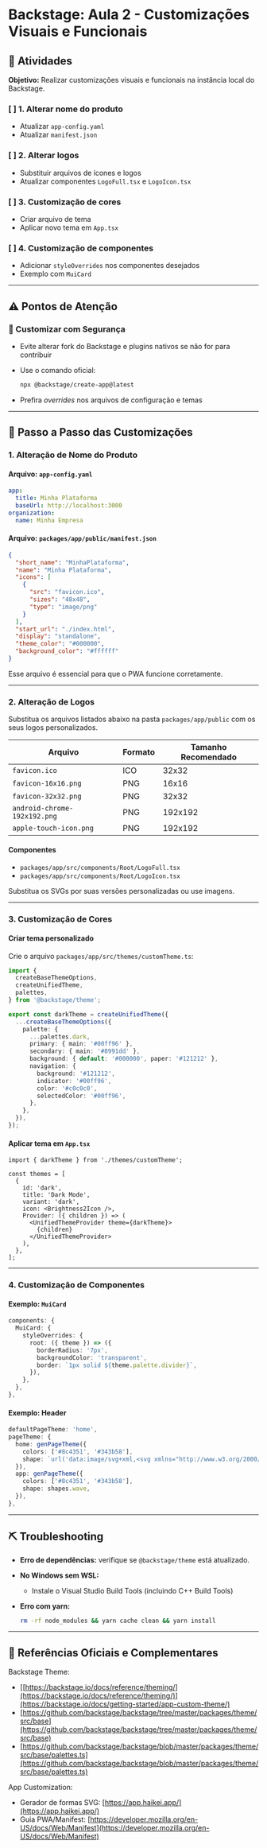 # Backstage: Aula 2 - Customizações Visuais e Funcionais

## 📝 Atividades

**Objetivo:** Realizar customizações visuais e funcionais na instância local do Backstage.

### \[ ] 1. Alterar nome do produto

* Atualizar `app-config.yaml`
* Atualizar `manifest.json`

### \[ ] 2. Alterar logos

* Substituir arquivos de ícones e logos
* Atualizar componentes `LogoFull.tsx` e `LogoIcon.tsx`

### \[ ] 3. Customização de cores

* Criar arquivo de tema
* Aplicar novo tema em `App.tsx`

### \[ ] 4. Customização de componentes

* Adicionar `styleOverrides` nos componentes desejados
* Exemplo com `MuiCard`

---

## ⚠️ Pontos de Atenção

### 🪺 Customizar com Segurança

* Evite alterar fork do Backstage e plugins nativos se não for para contribuir
* Use o comando oficial:

  ```bash
  npx @backstage/create-app@latest
  ```
* Prefira *overrides* nos arquivos de configuração e temas

---

## 🎨 Passo a Passo das Customizações

### 1. Alteração de Nome do Produto

#### Arquivo: `app-config.yaml`

```yaml
app:
  title: Minha Plataforma
  baseUrl: http://localhost:3000
organization:
  name: Minha Empresa
```

#### Arquivo: `packages/app/public/manifest.json`

```json
{
  "short_name": "MinhaPlataforma",
  "name": "Minha Plataforma",
  "icons": [
    {
      "src": "favicon.ico",
      "sizes": "48x48",
      "type": "image/png"
    }
  ],
  "start_url": "./index.html",
  "display": "standalone",
  "theme_color": "#000000",
  "background_color": "#ffffff"
}
```

Esse arquivo é essencial para que o PWA funcione corretamente.

---

### 2. Alteração de Logos

Substitua os arquivos listados abaixo na pasta `packages/app/public` com os seus logos personalizados.

| Arquivo                      | Formato | Tamanho Recomendado |
| ---------------------------- | ------- | ------------------- |
| `favicon.ico`                | ICO     | 32x32               |
| `favicon-16x16.png`          | PNG     | 16x16               |
| `favicon-32x32.png`          | PNG     | 32x32               |
| `android-chrome-192x192.png` | PNG     | 192x192             |
| `apple-touch-icon.png`       | PNG     | 192x192             |

#### Componentes

* `packages/app/src/components/Root/LogoFull.tsx`
* `packages/app/src/components/Root/LogoIcon.tsx`

Substitua os SVGs por suas versões personalizadas ou use imagens.

---

### 3. Customização de Cores

#### Criar tema personalizado

Crie o arquivo `packages/app/src/themes/customTheme.ts`:

```ts
import {
  createBaseThemeOptions,
  createUnifiedTheme,
  palettes,
} from '@backstage/theme';

export const darkTheme = createUnifiedTheme({
  ...createBaseThemeOptions({
    palette: {
      ...palettes.dark,
      primary: { main: '#00ff96' },
      secondary: { main: '#8991dd' },
      background: { default: '#000000', paper: '#121212' },
      navigation: {
        background: '#121212',
        indicator: '#00ff96',
        color: '#c0c0c0',
        selectedColor: '#00ff96',
      },
    },
  }),
});
```

#### Aplicar tema em `App.tsx`

```tsx
import { darkTheme } from './themes/customTheme';

const themes = [
  {
    id: 'dark',
    title: 'Dark Mode',
    variant: 'dark',
    icon: <Brightness2Icon />,
    Provider: ({ children }) => (
      <UnifiedThemeProvider theme={darkTheme}>
        {children}
      </UnifiedThemeProvider>
    ),
  },
];
```

---

### 4. Customização de Componentes

#### Exemplo: `MuiCard`

```ts
components: {
  MuiCard: {
    styleOverrides: {
      root: ({ theme }) => ({
        borderRadius: '7px',
        backgroundColor: 'transparent',
        border: `1px solid ${theme.palette.divider}`,
      }),
    },
  },
},
```

#### Exemplo: Header

```ts
defaultPageTheme: 'home',
pageTheme: {
  home: genPageTheme({
    colors: ['#8c4351', '#343b58'],
    shape: `url('data:image/svg+xml,<svg xmlns="http://www.w3.org/2000/svg"><rect width="100%" height="100%" fill="%23111C1B"/></svg>')`,
  }),
  app: genPageTheme({
    colors: ['#8c4351', '#343b58'],
    shape: shapes.wave,
  }),
},
```

---

## ⛏ Troubleshooting

* **Erro de dependências:** verifique se `@backstage/theme` está atualizado.
* **No Windows sem WSL:**
  * Instale o Visual Studio Build Tools (incluindo C++ Build Tools)
 
* **Erro com yarn:**

  ```bash
  rm -rf node_modules && yarn cache clean && yarn install
  ```

---

## 🔗 Referências Oficiais e Complementares

Backstage Theme:
  * [[https://backstage.io/docs/reference/theming/](https://backstage.io/docs/reference/theming/)](https://backstage.io/docs/getting-started/app-custom-theme/)
  * [https://github.com/backstage/backstage/tree/master/packages/theme/src/base](https://github.com/backstage/backstage/tree/master/packages/theme/src/base)
  * [https://github.com/backstage/backstage/blob/master/packages/theme/src/base/palettes.ts](https://github.com/backstage/backstage/blob/master/packages/theme/src/base/palettes.ts)
 
App Customization:
* Gerador de formas SVG: [https://app.haikei.app/](https://app.haikei.app/)
* Guia PWA/Manifest: [https://developer.mozilla.org/en-US/docs/Web/Manifest](https://developer.mozilla.org/en-US/docs/Web/Manifest)
